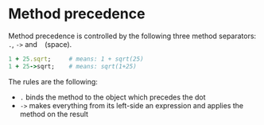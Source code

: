 # Method precedence

Method precedence is controlled by the following three method separators: `.`, `->` and ` ` (space).

```ruby
1 + 25.sqrt;     # means: 1 + sqrt(25)
1 + 25->sqrt;    # means: sqrt(1+25)
```

The rules are the following:

- `.` binds the method to the object which precedes the dot
- `->` makes everything from its left-side an expression and applies the method on the result
